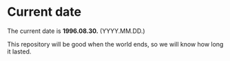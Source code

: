 # Current date

The current date is **1996.08.30.** (YYYY.MM.DD.)

This repository will be good when the world ends, so we will know how long it lasted.